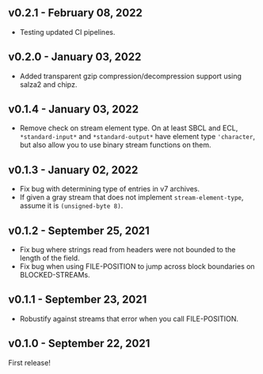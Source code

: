 ## v0.2.1 - February 08, 2022

+ Testing updated CI pipelines.

## v0.2.0 - January 03, 2022

+ Added transparent gzip compression/decompression support using salza2 and
  chipz.

## v0.1.4 - January 03, 2022

+ Remove check on stream element type. On at least SBCL and ECL,
  `*standard-input*` and `*standard-output*` have element type `'character`,
  but also allow you to use binary stream functions on them.

## v0.1.3 - January 02, 2022

+ Fix bug with determining type of entries in v7 archives.
+ If given a gray stream that does not implement `stream-element-type`, assume
  it is `(unsigned-byte 8)`.

## v0.1.2 - September 25, 2021

+ Fix bug where strings read from headers were not bounded to the length of the
  field.
+ Fix bug when using FILE-POSITION to jump across block boundaries on
  BLOCKED-STREAMs.

## v0.1.1 - September 23, 2021

+ Robustify against streams that error when you call FILE-POSITION.

## v0.1.0 - September 22, 2021

First release!
